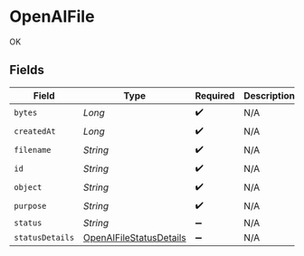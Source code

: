 # OpenAIFile

OK


## Fields

| Field                                                                     | Type                                                                      | Required                                                                  | Description                                                               |
| ------------------------------------------------------------------------- | ------------------------------------------------------------------------- | ------------------------------------------------------------------------- | ------------------------------------------------------------------------- |
| `bytes`                                                                   | *Long*                                                                    | :heavy_check_mark:                                                        | N/A                                                                       |
| `createdAt`                                                               | *Long*                                                                    | :heavy_check_mark:                                                        | N/A                                                                       |
| `filename`                                                                | *String*                                                                  | :heavy_check_mark:                                                        | N/A                                                                       |
| `id`                                                                      | *String*                                                                  | :heavy_check_mark:                                                        | N/A                                                                       |
| `object`                                                                  | *String*                                                                  | :heavy_check_mark:                                                        | N/A                                                                       |
| `purpose`                                                                 | *String*                                                                  | :heavy_check_mark:                                                        | N/A                                                                       |
| `status`                                                                  | *String*                                                                  | :heavy_minus_sign:                                                        | N/A                                                                       |
| `statusDetails`                                                           | [OpenAIFileStatusDetails](../../models/shared/OpenAIFileStatusDetails.md) | :heavy_minus_sign:                                                        | N/A                                                                       |